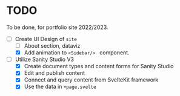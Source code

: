 # TODO
To be done, for portfolio site 2022/2023.

- [ ] Create UI Design of `site`
  - [ ] About section, dataviz
  - [x] Add animation to `<Sidebar/> ` component.
- [ ] Utilize Sanity Studio V3
  - [x] Create document types and content forms for Sanity Studio
  - [x] Edit and publish content
  - [x] Connect and query content from SvelteKit framework
  - [x] Use the data in `+page.svelte`